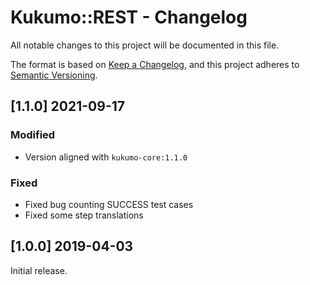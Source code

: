 # Kukumo::REST - Changelog


All notable changes to this project will be documented in this file.

The format is based on [Keep a Changelog][1],
and this project adheres to [Semantic Versioning][2].

## [1.1.0] 2021-09-17

### Modified
- Version aligned with `kukumo-core:1.1.0`
### Fixed
- Fixed bug counting SUCCESS test cases
- Fixed some step translations

  
## [1.0.0] 2019-04-03

Initial release.  


[1]: <https://keepachangelog.com/en/1.0.0/>
[2]: <https://semver.org>